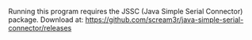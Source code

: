 Running this program requires the JSSC (Java Simple Serial Connector) package. Download at: https://github.com/scream3r/java-simple-serial-connector/releases 
